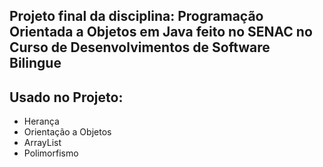 ## Projeto final da disciplina: Programação Orientada a Objetos em Java feito no SENAC no Curso de Desenvolvimentos de Software Bilingue

## Usado no Projeto:
* Herança
* Orientação a Objetos
* ArrayList
* Polimorfismo
